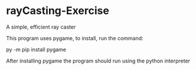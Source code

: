 # rayCasting-Exercise
A simple, efficient ray caster

This program uses pygame, to install, run the command:

py -m pip install pygame

After installing pygame the program should run using the python interpreter
